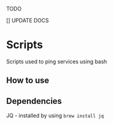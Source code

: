 TODO

[] UPDATE DOCS

# Scripts

Scripts used to ping services using bash

## How to use

## Dependencies 

JQ -  installed by using `brew install jq`